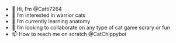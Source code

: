 - 👋 Hi, I’m @Catti7264
- 👀 I’m interested in warrior cats
- 🌱 I’m currently learning anatomy
- 💞️ I’m looking to collaborate on any type of cat game scrary or fun
- 📫 How to reach me on scratch @CatChippyboi

<!---
Catti7264/Catti7264 is a ✨ special ✨ repository because its `README.md` (this file) appears on your GitHub profile.
You can click the Preview link to take a look at your changes.
--->
